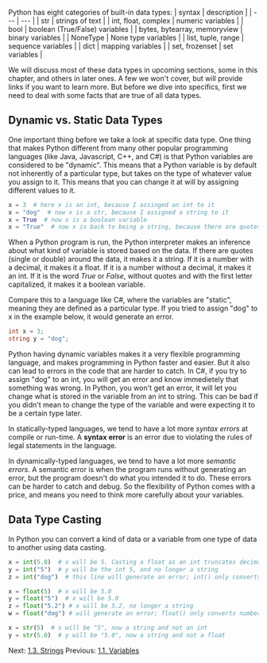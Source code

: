 Python has eight categories of built-in data types:
| syntax | description |
| --- | --- |
| str | strings of text |
| int, float, complex | numeric variables |
| bool | boolean (True/False) variables |
| bytes, bytearray, memoryview | binary variables |
| NoneType | None type variables |
| list, tuple, range | sequence variables |
| dict | mapping variables |
| set, frozenset | set variables |

We will discuss most of these data types in upcoming sections, some in this chapter, and others in later ones. A few we won't cover, but will provide links if you want to learn more. But before we dive into specifics, first we need to deal with some facts that are true of all data types.


## Dynamic vs. Static Data Types
One important thing before we take a look at specific data type. One thing that makes Python different from many other popular programming languages (like Java, Javascript,  C++, and C#) is that Python variables are considered to be "dynamic". This means that a Python variable is by default not inherently of a particular type, but takes on the type of whatever value you assign to it. This means that you can change it at will by assigning different values to it.

```python
x = 3  # here x is an int, because I assinged an int to it
x = "dog"  # now x is a str, because I assigned a string to it
x = True  # now x is a boolean variable
x = "True"  # now x is back to being a string, because there are quotes
```

When a Python program is run, the Python interpreter makes an inference about what kind of variable is stored based on the data. If there are quotes (single or double) around the data, it makes it a string. If it is a number with a decimal, it makes it a float. If it is a number without a decimal, it makes it an int. If it is the word *True* or *False*, without quotes and with the first letter capitalized, it makes it a boolean variable.

Compare this to a language like C#, where the variables are "static", meaning they are defined as a particular type. If you tried to assign "dog" to x in the example below, it would generate an error.
```c#
int x = 3; 
string y = "dog";
```

Python having dynamic variables makes it a very flexible programming language, and makes programming in Python faster and easier. But it also can lead to errors in the code that are harder to catch. In C#, if you try to assign "dog" to an int, you will get an error and know immedietely that something was wrong. In Python, you won't get an error, it will let you change what is stored in the variable from an int to string. This can be bad if you didn't mean to change the type of the variable and were expecting it to be a certain type later.

In statically-typed languages, we tend to have a lot more *syntax errors* at compile or run-time. A **syntax error** is an error due to violating the rules of legal statements in the language.

In dynamically-typed languages, we tend to have a lot more *semantic* *errors*. A semantic error is when the program runs without generating an error, but the program doesn't do what you intended it to do. These errors can be harder to catch and debug. So the flexibility of Python comes with a price, and means you need to think more carefully about your variables.


## Data Type Casting

In Python you can convert a kind of data or a variable from one type of data to another using data casting.
```python
x = int(5.8)  # x will be 5. Casting a float as an int truncates decimals
y = int("5")  # y will be the int 5, and no longer a string  
z = int("dog")  # this line will generate an error; int() only converts numbers

x = float(5)  # x will be 5.0
y = float("5")  # x will be 5.0
z = float("5.2") # x will be 5.2, no longer a string
w = float("dog") # will generate an error; float() only converts numbers

x = str(5)  # x will be "5", now a string and not an int
y = str(5.0)  # y will be "5.0", now a string and not a float
```

Next: [1.3. Strings](1.3.%20Strings.md)
Previous: [1.1. Variables](1.1.%20Variables.md)